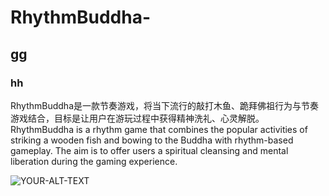 # RhythmBuddha-
## gg
### hh
RhythmBuddha是一款节奏游戏，将当下流行的敲打木鱼、跪拜佛祖行为与节奏游戏结合，目标是让用户在游玩过程中获得精神洗礼、心灵解脱。RhythmBuddha is a rhythm game that combines the popular activities of striking a wooden fish and bowing to the Buddha with rhythm-based gameplay. The aim is to offer users a spiritual cleansing and mental liberation during the gaming experience.


<picture>
 <source media="(prefers-color-scheme: dark)" srcset="https://github.com/SYY610/RhythmBuddha-/blob/main/picture/zhushijue.jpg">
 <source media="(prefers-color-scheme: light)" srcset="https://github.com/SYY610/RhythmBuddha-/blob/main/picture/zhushijue.jpg">
 <img alt="YOUR-ALT-TEXT" src="https://github.com/SYY610/RhythmBuddha-/blob/main/picture/zhushijue.jpg">
</picture>
